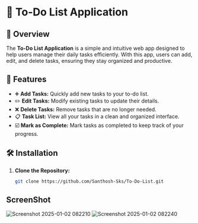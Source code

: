 # 📝 To-Do List Application

## 📖 Overview

The **To-Do List Application** is a simple and intuitive web app designed to help users manage their daily tasks efficiently. With this app, users can add, edit, and delete tasks, ensuring they stay organized and productive.

## 🚀 Features

- ➕ **Add Tasks:** Quickly add new tasks to your to-do list.
- ✏️ **Edit Tasks:** Modify existing tasks to update their details.
- ❌ **Delete Tasks:** Remove tasks that are no longer needed.
- 📋 **Task List:** View all your tasks in a clean and organized interface.
- ☑️ **Mark as Complete:** Mark tasks as completed to keep track of your progress.

## 🛠️ Installation

1. **Clone the Repository:**
   ```bash
   git clone https://github.com/Santhosh-Sks/To-Do-List.git

## ScreenShot 

![Screenshot 2025-01-02 082210](https://github.com/user-attachments/assets/0ae31485-06ae-4454-9525-a44a4c9db4eb)
![Screenshot 2025-01-02 082240](https://github.com/user-attachments/assets/fed4cc85-79f5-485d-b111-93310e6c6ffe)
